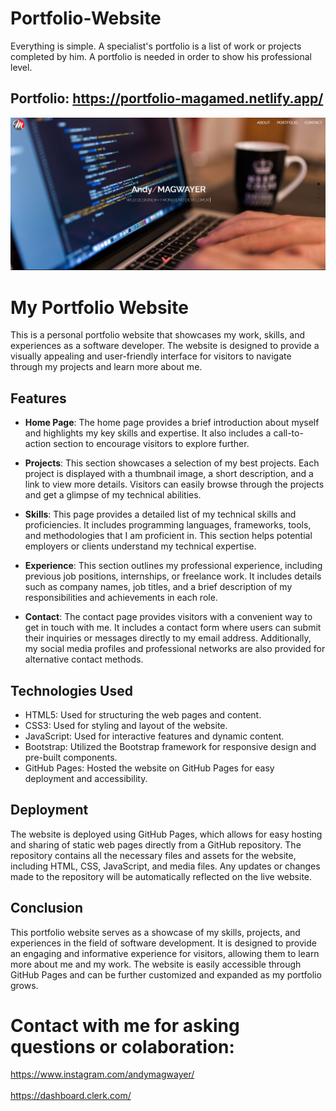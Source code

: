 # Portfolio-Website
Everything is simple. A specialist's portfolio is a list of work or projects completed by him. A portfolio is needed in order to show his professional level.
## Portfolio: https://portfolio-magamed.netlify.app/

![Image alt](https://github.com/AndyMagwayer/Portfolio-Website/blob/main/Screenshot%202023-09-17%20094045.png)
# My Portfolio Website

This is a personal portfolio website that showcases my work, skills, and experiences as a software developer. The website is designed to provide a visually appealing and user-friendly interface for visitors to navigate through my projects and learn more about me.

## Features

- **Home Page**: The home page provides a brief introduction about myself and highlights my key skills and expertise. It also includes a call-to-action section to encourage visitors to explore further.

- **Projects**: This section showcases a selection of my best projects. Each project is displayed with a thumbnail image, a short description, and a link to view more details. Visitors can easily browse through the projects and get a glimpse of my technical abilities.

- **Skills**: This page provides a detailed list of my technical skills and proficiencies. It includes programming languages, frameworks, tools, and methodologies that I am proficient in. This section helps potential employers or clients understand my technical expertise.

- **Experience**: This section outlines my professional experience, including previous job positions, internships, or freelance work. It includes details such as company names, job titles, and a brief description of my responsibilities and achievements in each role.

- **Contact**: The contact page provides visitors with a convenient way to get in touch with me. It includes a contact form where users can submit their inquiries or messages directly to my email address. Additionally, my social media profiles and professional networks are also provided for alternative contact methods.

## Technologies Used

- HTML5: Used for structuring the web pages and content.
- CSS3: Used for styling and layout of the website.
- JavaScript: Used for interactive features and dynamic content.
- Bootstrap: Utilized the Bootstrap framework for responsive design and pre-built components.
- GitHub Pages: Hosted the website on GitHub Pages for easy deployment and accessibility.

## Deployment

The website is deployed using GitHub Pages, which allows for easy hosting and sharing of static web pages directly from a GitHub repository. The repository contains all the necessary files and assets for the website, including HTML, CSS, JavaScript, and media files. Any updates or changes made to the repository will be automatically reflected on the live website.

## Conclusion

This portfolio website serves as a showcase of my skills, projects, and experiences in the field of software development. It is designed to provide an engaging and informative experience for visitors, allowing them to learn more about me and my work. The website is easily accessible through GitHub Pages and can be further customized and expanded as my portfolio grows.


# Contact with me for asking questions or colaboration:
https://www.instagram.com/andymagwayer/
<br>
<br>
https://dashboard.clerk.com/

